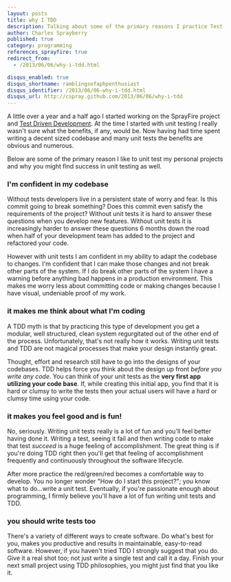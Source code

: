 ```yaml
---
layout: posts
title: why I TDD
description: Talking about some of the primary reasons I practice Test Driven Development in my own personal projects.
author: Charles Sprayberry
published: true
category: programming
references_sprayfire: true
redirect_from:
  - /2013/06/06/why-i-tdd.html

disqus_enabled: true
disqus_shortname: ramblingsofaphpenthusiast
disqus_identifier: /2013/06/06-why-i-tdd.html
disqus_url: http://cspray.github.com/2013/06/06/why-i-tdd
---
```


A little over a year and a half ago I started working on the SprayFire project and [Test Driven Development](http://en.wikipedia.org/wiki/Test-driven_development). At the time I started with unit testing I really wasn't sure what the benefits, if any, would be. Now having had time spent writing a decent sized codebase and many unit tests the benefits are obvious and numerous.

Below are some of the primary reason I like to unit test my personal projects and why you might find success in unit testing as well.

### I'm confident in my codebase

Without tests developers live in a persistent state of worry and fear. Is this commit going to break something? Does this commit even satisfy the requirements of the project? Without unit tests it is hard to answer these questions when you develop new features. Without unit tests it is increasingly harder to answer these questions 6 months down the road when half of your development team has added to the project and refactored your code.

However with unit tests I am confident in my ability to adapt the codebase to changes. I'm confident that I can make those changes and not break other parts of the system. If I do break other parts of the system I have a warning before anything bad happens in a production environment. This makes me worry less about committing code or making changes because I have visual, undeniable proof of my work.

### it makes me think about what I'm coding

A TDD myth is that by practicing this type of development you get a modular, well structured, clean system regurgitated out of the other end of the process. Unfortunately, that's not really how it works. Writing unit tests and TDD are not magical processes that make your design instantly great.

Thought, effort and research still have to go into the designs of your codebases. TDD helps force you think about the design up front *before you write any code*. You can think of your unit tests as the **very first app utilizing your code base**. If, while creating this initial app, you find that it is hard or clumsy to write the tests then your actual users will have a hard or clumsy time using your code.

### it makes you feel good and is fun!

No, seriously. Writing unit tests really is a lot of fun and you'll feel better having done it. Writing a test, seeing it fail and then writing code to make that test *succeed* is a huge feeling of accomplishment. The great thing is if you're doing TDD right then you'll get that feeling of accomplishment frequently and continuously throughout the software lifecycle.

After more practice the <span class="text-danger">red</span>/<span class="text-success">green</span>/<span class="text-danger">red</span> becomes a comfortable way to develop. You no longer wonder "How do I start this project?"; you know what to do&hellip;write a unit test. Eventually, if you're passionate enough about programming, I firmly believe you'll have a lot of fun writing unit tests and TDD.

### you should write tests too

There's a variety of different ways to create software. Do what's best for you, makes you productive and results in maintainable, easy-to-read software. However, if you haven't tried TDD I strongly suggest that you do. Give it a real shot too; not just write a single test and call it a day. Finish your next small project using TDD philosophies, you might just find that you like it.
